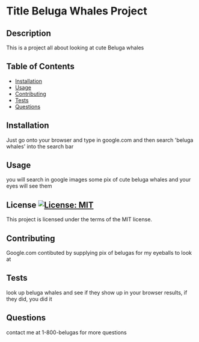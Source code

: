 # Title Beluga Whales Project


## Description

This is a project all about looking at cute Beluga whales


## Table of Contents

- [Installation](#installation)
- [Usage](#usage)
- [Contributing](#contributing)
- [Tests](#tests)
- [Questions](#questions)



## Installation

Just go onto your browser and type in google.com and then search 'beluga whales' into the search bar


## Usage

you will search in google images some pix of cute beluga whales and your eyes will see them


## License [![License: MIT](https://img.shields.io/badge/License-MIT-yellow.svg)](https://opensource.org/licenses/MIT)

This project is licensed under the terms of the MIT license.


## Contributing

Google.com contibuted by supplying pix of belugas for my eyeballs to look at


## Tests

look up beluga whales and see if they show up in your browser results, if they did, you did it


## Questions

contact me at 1-800-belugas for more questions
